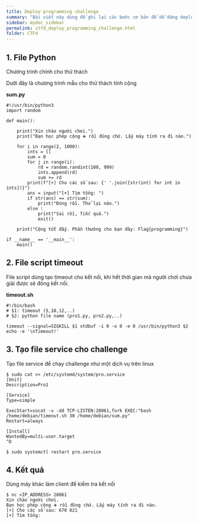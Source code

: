```yaml
---
title: Deploy programming challenge
summary: "Bài viết này dùng để ghi lại các bước cơ bản để dễ dàng deploy một thử thách programming cho team nghiên cứu."
sidebar: mydoc_sidebar
permalink: ctfd_deploy_programming_challenge.html
folder: CTFd
---
```


## 1. File Python

Chương trình chính cho thử thách

Dưới đây là chương trình mẫu cho thử thách tính cộng

**sum.py**

```
#!/usr/bin/python3
import random

def main():

    print("Xin chào người chơi.")
    print("Bạn học phép cộng ➕ rồi đúng chứ. Lấy máy tính ra đi nào.")

    for i in range(2, 1000):
        ints = []
        sum = 0
        for j in range(i):
            rd = random.randint(100, 999)
            ints.append(rd)
            sum += rd
        print(f"[+] Cho các số sau: {' '.join([str(int) for int in ints])}")
        ans = input("[+] Tìm tổng: ")
        if str(ans) == str(sum):
            print("Đúng rồi. Thử lại nào.")
        else :
            print("Sai rồi, Tiếc quá.")
            exit()
            
    print("Cộng tốt đấy. Phần thưởng cho bạn đây: Flag{programming}")

if __name__ == '__main__':
    main()
```

## 2. File script timeout

File script dùng tạo timeout cho kết nối, khi hết thời gian mà người chơi chưa giải được sẽ đóng kết nối.

**timeout.sh**

```
#!/bin/bash
# $1: timeout (5,10,12,..)
# $2: python file name (pro1.py, pro2.py,..)

timeout --signal=SIGKILL $1 stdbuf -i 0 -o 0 -e 0 /usr/bin/python3 $2
echo -e '\nTimeout!'
```

## 3. Tạo file service cho challenge

Tạo file service để chạy challenge như một dịch vụ trên linux

```
$ sudo cat >> /etc/systemd/system/pro.service
[Unit]
Description=Pro1

[Service]
Type=simple

ExecStart=socat -v -dd TCP-LISTEN:28061,fork EXEC:"bash /home/debian/timeout.sh 30 /home/debian/sum.py"
Restart=always

[Install]
WantedBy=multi-user.target
^D

$ sudo systemctl restart pro.service
```

## 4. Kết quả

Dùng máy khác làm client để kiểm tra kết nối

```
$ nc <IP_ADDRESS> 28061
Xin chào người chơi.
Bạn học phép cộng ➕ rồi đúng chứ. Lấy máy tính ra đi nào.
[+] Cho các số sau: 670 821
[+] Tìm tổng:
```
